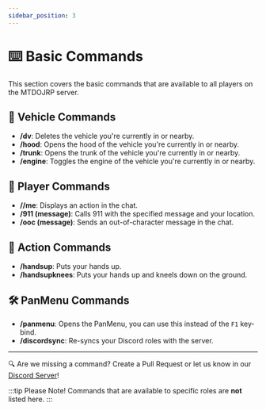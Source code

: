 ```yaml
---
sidebar_position: 3
---
```


# ⌨️ Basic Commands

This section covers the basic commands that are available to all players on the MTDOJRP server.

## 🚗 Vehicle Commands
- **/dv**: Deletes the vehicle you're currently in or nearby.
- **/hood**: Opens the hood of the vehicle you're currently in or nearby.
- **/trunk**: Opens the trunk of the vehicle you're currently in or nearby.
- **/engine**: Toggles the engine of the vehicle you're currently in or nearby.

## 🧑 Player Commands
- **//me**: Displays an action in the chat.
- **/911 (message)**: Calls 911 with the specified message and your location.
- **/ooc (message)**: Sends an out-of-character message in the chat.

## 🚶 Action Commands
- **/handsup**: Puts your hands up.
- **/handsupknees**: Puts your hands up and kneels down on the ground.

## 🛠️ PanMenu Commands
- **/panmenu**: Opens the PanMenu, you can use this instead of the `F1` key-bind.
- **/discordsync**: Re-syncs your Discord roles with the server.

---

🔍 Are we missing a command? Create a Pull Request or let us know in our [Discord Server](https://discord.gg/fRwb4wAvyC)!

:::tip Please Note!
Commands that are available to specific roles are **not** listed here.
:::
